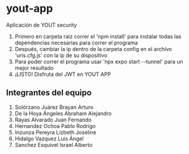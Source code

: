 # yout-app
Aplicación de YOUT security

1. Primero en carpeta raìz correr el 'npm install' para instalar todas las dependencias necesarias para correr el programa
2. Después, cambiar la ip dentro de la carpeta config en el archivo 'uris.cfg.js' con la ip de su dispositivo
3. Para poder correr el programa usar 'npx expo start --tunnel' para un mejor resultado
4. ¡LISTO! Disfruta del JWT en YOUT APP

## Integrantes del equipo

1. Solórzano Juárez Brayan Arturo
2. De la Hoya Ángeles Abraham Alejandro
3. Rayas Alvarado Juan Fernando
4. Hernandez Ochoa Pablo Rodrigo
5. Inzunza Pereyra Lizbeth Joseline
6. Hidalgo Vazquez Luis Ángel
7. Sanchez Esquivel Israel Alberto

